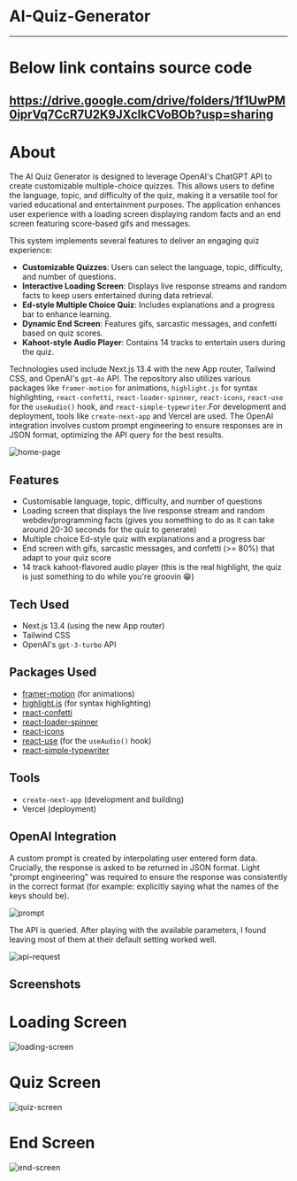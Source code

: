 # AI-Quiz-Generator
---
# Below link contains source code 

https://drive.google.com/drive/folders/1f1UwPM0iprVq7CcR7U2K9JXclkCVoBOb?usp=sharing
---

# About 

The AI Quiz Generator is designed to leverage OpenAI's ChatGPT API to create customizable multiple-choice quizzes. This allows users to define the language, topic, and difficulty of the quiz, making it a versatile tool for varied educational and entertainment purposes. The application enhances user experience with a loading screen displaying random facts and an end screen featuring score-based gifs and messages.


This system implements several features to deliver an engaging quiz experience:
- **Customizable Quizzes**: Users can select the language, topic, difficulty, and number of questions.
- **Interactive Loading Screen**: Displays live response streams and random facts to keep users entertained during data retrieval.
- **Ed-style Multiple Choice Quiz**: Includes explanations and a progress bar to enhance learning.
- **Dynamic End Screen**: Features gifs, sarcastic messages, and confetti based on quiz scores.
- **Kahoot-style Audio Player**: Contains 14 tracks to entertain users during the quiz.

Technologies used include Next.js 13.4 with the new App router, Tailwind CSS, and OpenAI's `gpt-4o` API. The repository also utilizes various packages like `framer-motion` for animations, `highlight.js` for syntax highlighting, `react-confetti`, `react-loader-spinner`, `react-icons`, `react-use` for the `useAudio()` hook, and `react-simple-typewriter`.For development and deployment, tools like `create-next-app` and Vercel are used. The OpenAI integration involves custom prompt engineering to ensure responses are in JSON format, optimizing the API query for the best results.

![home-page](https://github.com/user-attachments/assets/90bad36f-e947-444a-bf57-6eaf1eb72618)

## Features
- Customisable language, topic, difficulty, and number of questions
- Loading screen that displays the live response stream and random webdev/programming facts (gives you something to do as it can take around 20-30 seconds for the quiz to generate)
- Multiple choice Ed-style quiz with explanations and a progress bar
- End screen with gifs, sarcastic messages, and confetti (>= 80%) that adapt to your quiz score
- 14 track kahoot-flavored audio player (this is the real highlight, the quiz is just something to do while you're groovin :grin:)

## Tech Used

- Next.js 13.4 (using the new App router)
- Tailwind CSS
- OpenAI's `gpt-3-turbo` API

## Packages Used
- [framer-motion](https://www.framer.com/motion/) (for animations)
- [highlight.js](https://www.npmjs.com/package/highlight.js) (for syntax highlighting)
- [react-confetti](https://www.npmjs.com/package/react-confetti)
- [react-loader-spinner](https://www.npmjs.com/package/react-loader-spinner)
- [react-icons](https://react-icons.github.io/react-icons/)
- [react-use](https://github.com/streamich/react-use) (for the `useAudio()` hook)
- [react-simple-typewriter](https://www.npmjs.com/package/react-simple-typewriter)

## Tools ##
- `create-next-app` (development and building)
- Vercel (deployment)

## OpenAI Integration

A custom prompt is created by interpolating user entered form data. Crucially, the response is asked to be returned in JSON format. Light "prompt engineering" was required to ensure the response was consistently in the correct format (for example: explicitly saying what the names of the keys should be).

![prompt](https://github.com/user-attachments/assets/7200a628-24f1-482b-9e3c-b698f3d98922)

The API is queried. After playing with the available parameters, I found leaving most of them at their default setting worked well.

![api-request](https://github.com/user-attachments/assets/0ab01d75-462a-404c-937b-76d8ea74c6b2)

## Screenshots
# Loading Screen
![loading-screen](https://github.com/user-attachments/assets/e3bc0f39-3488-461a-af82-4cb3a73d1848)

# Quiz Screen
![quiz-screen](https://github.com/user-attachments/assets/eda3117a-6024-4563-bd0f-5dd6b09fd68b)

# End Screen
![end-screen](https://github.com/user-attachments/assets/aba64c63-d292-4993-9854-e6676c98a320)








